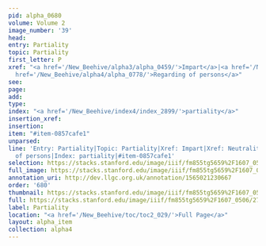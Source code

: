 ```yaml
---
pid: alpha_0680
volume: Volume 2
image_number: '39'
head: 
entry: Partiality
topic: Partiality
first_letter: P
xref: "<a href='/New_Beehive/alpha3/alpha_0459/'>Impart</a>|<a href='/New_Beehive/alpha3/alpha_0633/'>Neutrality</a>|<a
  href='/New_Beehive/alpha4/alpha_0778/'>Regarding of persons</a>"
see: 
page: 
add: 
type: 
index: "<a href='/New_Beehive/index4/index_2899/'>partiality</a>"
insertion_xref: 
insertion: 
item: "#item-0857cafe1"
unparsed: 
line: 'Entry: Partiality|Topic: Partiality|Xref: Impart|Xref: Neutrality|Xref: Regarding
  of persons|Index: partiality|#item-0857cafe1'
selection: https://stacks.stanford.edu/image/iiif/fm855tg5659%2F1607_0506/271,404,3080,423/full/0/default.jpg
full_image: https://stacks.stanford.edu/image/iiif/fm855tg5659%2F1607_0506/full/full/0/default.jpg
annotation_uri: http://dev.llgc.org.uk/annotation/1565021230667
order: '680'
thumbnail: https://stacks.stanford.edu/image/iiif/fm855tg5659%2F1607_0506/271,404,600,180/250,/0/default.jpg
full: https://stacks.stanford.edu/image/iiif/fm855tg5659%2F1607_0506/271,404,3080,423/full/0/default.jpg
label: Partiality
location: "<a href='/New_Beehive/toc/toc2_029/'>Full Page</a>"
layout: alpha_item
collection: alpha4
---
```

